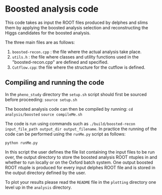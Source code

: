 # Boosted analysis code 

This code takes as input the ROOT files produced by delphes and slims them by applying the boosted analysis selection and reconstructing the Higgs candidates for the boosted analysis. 

The three main files are as follows: 
1) ```boosted-recon.cpp``` : the file where the actual analysis take place.
2) ```utils.h``` : the file where classes and utility functions used in the "boosted-recon.cpp" are defined and specified.
3) ```Cutflow.cpp```: the file where the structure for the cutflow is defined.

## Compiling and running the code

In the ```pheno_study``` directory the ```setup.sh``` script should first be sourced before proceeding:
```source setup.sh``` 

The boosted analysis code can then be compiled by running:
```cd analysis/boosted```
```source compileMe.sh```

The code is run using commands such as ```./build/boosted-recon  input_file_path output_dir output_filename```. In practice the running of the code can be performed using the ```runMe.py``` script as follows: 

```python runMe.py```

In this script the user defines the file list containing the input files to be run over, the output directory to store the boosted analysis ROOT ntuples in and whether to run locally or on the Oxford batch system. One output boosted ROOT ntuple is produced for every input delphes ROOT file and is stored in the output directory defined by the user.  

To plot your results please read the ```README``` file in the ```plotting``` directory one level up in the ```analysis``` directory. 

